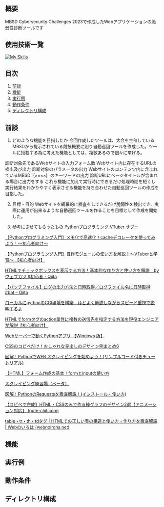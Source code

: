 ## 概要
MBSD Cybersecurity Challenges 2023で作成したWebアプリケーションの脆弱性診断ツールです
## 使用技術一覧
[![My Skills](https://skillicons.dev/icons?i=html,css,js,py,sublime,vscode&perline=6)](https://skillicons.dev)

## 目次
1. [前談](#前談)
2. [機能](#機能)
3. [実行例](#実行例)
4. [動作条件](#動作条件)
5. [ディレクトリ構成](#ディレクトリ構成)

## 前談
1. どのような機能を目指したか
今回作成したツールは、大会を主催しているMBSDから提示されている競技概要に則り自動巡回ツールを作成した。ツールに搭載する為に考えた機能としては、複数あるので個々に挙げる。

診断対象先であるWebサイトの入力フォーム数
Webサイト内に存在するURLの検出及び出力
診断対象のパラメータの出力
Webサイトのコンテンツ内に含まれているMBSD｛××××｝のキーワードの出力
診断URLにページタイトルが含まれる場合に出力をする
これら機能に加えて実行時にできるだけ処理時間を短くし実行結果をわかりやすく表示させる機能を持ち合わせた自動巡回ツールの作成を目指した。

2. 目標・目的
Webサイトを網羅的に検査をしできるだけ脆弱性を検出でき、実際に運用が出来るような自動巡回ツールを作ることを目標として作成を開始した。

3. 参考にさせてもらったもの
 [Pythonプログラミング VTuber サプー](https://www.youtube.com/@pythonvtuber9917/videos)

[【Pythonプログラミング入門】メモ化で高速化！cacheデコレータを使ってみよう！〜初心者向け〜](https://youtu.be/lRaSMlHY3aY?feature=shared)


[【Pythonプログラミング入門】自作モジュールの使い方を解説！〜VTuberと学習〜 【初心者向け】](https://youtu.be/X3uBMY3JQqM?feature=shared)


[HTMLでチェックボックスを表示する方法！基本的な作り方と使い方を解説　byウェブカツ #初心者 - Qiita](https://qiita.com/kazukichi/items/1af73244df0e67137531)


[【バッチファイル】ログの出力方法と日時取得／ログファイル名に日時取得 #bat – Qiita](https://qiita.com/pekosyu/items/a2d416f9f2afe9c40066)


[ローカルにpythonのCGI環境を構築　ほどよく解説しながらスピード重視で説明するよ](https://jimaru.blog/programming/python/local-cgi-python/)


[HTMLでformタグのaction属性に複数の送信先を指定する方法を現役エンジニアが解説【初心者向け】](https://magazine.techacademy.jp/magazine/32105)


[Webサーバーで動くPythonアプリ 【Windows 版】](https://irohaplat.com/windows-python-http-server-calculator-application/)


[CSSのコピペだけ！おしゃれな見出しのデザイン例まとめ6](https://saruwakakun.com/html-css/reference/h-design)


[図解！PythonでWEB スクレイピングを始めよう！(サンプルコード付きチュートリアル)](https://ai-inter1.com/python-webscraping/#st-toc-h-2)


[【HTML】フォーム作成の基本！formとinputの使い方](https://creive.me/archives/13526/)


[スクレイピング練習場（ベータ）](https://scraping-training.vercel.app/)


[図解！PythonのRequestsを徹底解説！(インストール・使い方)](https://ai-inter1.com/python-requests/)


[【コピペで完成】HTML・CSSのみで作る棒グラフのデザイン2選【アニメーション対応】 (pote-chil.com)](https://pote-chil.com/html-maker/bar-chart)


[table・tr・th・tdタグ | HTMLでの正しい表の構造と使い方・作り方を徹底解説 | Webのいろは (webnoiroha.net)](https://www.webnoiroha.net/html-table/)


## 機能
## 実行例
## 動作条件
## ディレクトリ構成

